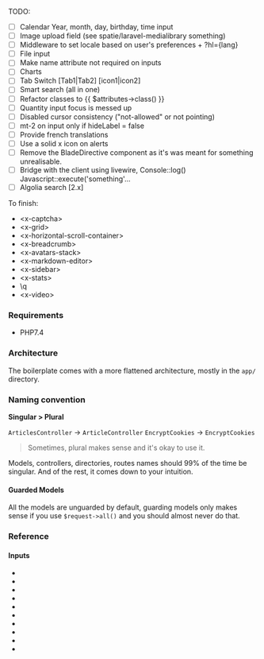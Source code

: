 TODO:

* [ ] Calendar Year, month, day, birthday, time input
* [ ] Image upload field (see spatie/laravel-medialibrary something)
* [ ] Middleware to set locale based on user's preferences + ?hl={lang}
* [ ] File input
* [ ] Make name attribute not required on inputs
* [ ] Charts
* [ ] Tab Switch [Tab1|Tab2] [icon1|icon2]
* [ ] Smart search (all in one)
* [ ] Refactor classes to {{ $attributes->class() }}
* [ ] Quantity input focus is messed up
* [ ] Disabled cursor consistency ("not-allowed" or not pointing)
* [ ] mt-2 on input only if hideLabel = false 
* [ ] Provide french translations 
* [ ] Use a solid x icon on alerts
* [ ] Remove the BladeDirective component as it's was meant for something unrealisable.
* [ ] Bridge with the client using livewire, Console::log() Javascript::execute('something'...
 * [ ] Algolia search [2.x]
 
To finish:

* \<x-captcha>
* \<x-grid>
* \<x-horizontal-scroll-container>
* \<x-breadcrumb>
* \<x-avatars-stack>
* \<x-markdown-editor>
* \<x-sidebar>
* \<x-stats>
* \q<x-tabs>
* \<x-video>
### Requirements

* PHP7.4

### Architecture

The boilerplate comes with a more flattened architecture, mostly in the `app/` directory.

### Naming convention

**Singular > Plural**

`ArticlesController` -> `ArticleController`
`EncryptCookies` -> `EncryptCookies`
> Sometimes, plural makes sense and it's okay to use it.

Models, controllers, directories, routes names should 99% of the time be singular.
And of the rest, it comes down to your intuition.

#### Guarded Models

All the models are unguarded by default, guarding models only makes sense if you use `$request->all()` and you should almost never do that.

### Reference

#### Inputs

* <x-checkbox />
* <x-input />
* <x-markdown-editor />
* <x-password />
* <x-quantity />
* <x-rating />
* <x-select />
* <x-toggle />
* <x-toggleable-icon />
* <x-value />
